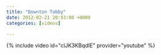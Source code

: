 ```yaml
---
title: "Downton Tabby"
date: 2012-02-21 20:53:08 +0000
categories: [videos]

---
```

{% include video id="clJK3KBqdlE" provider="youtube" %}